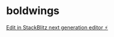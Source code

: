 # boldwings

[Edit in StackBlitz next generation editor ⚡️](https://stackblitz.com/~/github.com/aman0-007/boldwings)